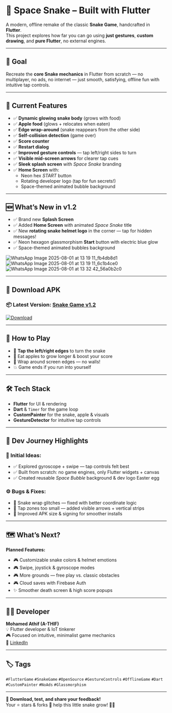 # 🐍 Space Snake – Built with Flutter

A modern, offline remake of the classic **Snake Game**, handcrafted in **Flutter**.  
This project explores how far you can go using **just gestures**, **custom drawing**, and **pure Flutter**, no external engines.

---

## 🎯 Goal

Recreate the **core Snake mechanics** in Flutter from scratch — no multiplayer, no ads, no internet — just smooth, satisfying, offline fun with intuitive tap controls.

---

## 🚀 Current Features

- ✅ **Dynamic glowing snake body** (grows with food)
- ✅ **Apple food** (glows + relocates when eaten)
- ✅ **Edge wrap-around** (snake reappears from the other side)
- ✅ **Self-collision detection** (game over)
- ✅ **Score counter**
- ✅ **Restart dialog**
- ✅ **Improved gesture controls** — tap left/right sides to turn
- ✅ **Visible mid-screen arrows** for clearer tap cues
- ✅ **Sleek splash screen** with *Space Snake* branding
- ✅ **Home Screen** with:
  - Neon hex *START* button
  - Rotating developer logo (tap for fun secrets!)
  - Space-themed animated bubble background

---

## 🆕 What’s New in v1.2

- ✅ Brand new **Splash Screen**
- ✅ Added **Home Screen** with animated *Space Snake* title
- ✅ New **rotating snake helmet logo** in the corner — tap for hidden messages!
- ✅ Neon hexagon glassmorphism **Start** button with electric blue glow
- ✅ Space-themed animated bubbles background

 ![WhatsApp Image 2025-08-01 at 13 19 11_fb4db8d1](https://github.com/user-attachments/assets/3b487db0-f8c4-4460-ac18-54b35a7dd17e)
  ![WhatsApp Image 2025-08-01 at 13 19 11_6c1b4ce0](https://github.com/user-attachments/assets/3239ffb9-1725-4e5a-9da9-bf1d85d862ca)
  ![WhatsApp Image 2025-08-01 at 13 32 42_56a0b2c0](https://github.com/user-attachments/assets/b291e6be-2b85-465b-91ae-ab3e3e2bb07a)

 
---

## 📱 Download APK

### 📦 Latest Version: [**Snake Game v1.2**](https://github.com/A-THIF/Snake_Game_Flutter/releases/latest)

[![Download](https://img.shields.io/badge/Download-APK-brightgreen)](https://github.com/A-THIF/Snake_Game_Flutter/releases/latest)

---

## 🧩 How to Play

- 📲 **Tap the left/right edges** to turn the snake
- 🍎 Eat apples to grow longer & boost your score
- 🔄 Wrap around screen edges — no walls!
- 💥 Game ends if you run into yourself

---

## 🛠️ Tech Stack

- **Flutter** for UI & rendering
- **Dart** & `Timer` for the game loop
- **CustomPainter** for the snake, apple & visuals
- **GestureDetector** for intuitive tap controls

---

## 🧠 Dev Journey Highlights

### 📌 Initial Ideas:
- ✅ Explored gyroscope + swipe — tap controls felt best
- ✅ Built from scratch: no game engines, only Flutter widgets + canvas
- ✅ Created reusable *Space Bubble* background & dev logo Easter egg

### ⚙️ Bugs & Fixes:
- 🐛 Snake wrap glitches — fixed with better coordinate logic
- 🐛 Tap zones too small — added visible arrows + vertical strips
- 🐛 Improved APK size & signing for smoother installs

---

## 🗺️ What’s Next?

**Planned Features:**
- 🎮 Customizable snake colors & helmet emotions
- 🎮 Swipe, joystick & gyroscope modes
- 🎮 More grounds — free play vs. classic obstacles
- 🎮 Cloud saves with Firebase Auth
- ✨ Smoother death screen & high score popups

---

## 🙋‍♂️ Developer

**Mohamed Athif (A-THIF)**  
💡 Flutter developer & IoT tinkerer  
🎮 Focused on intuitive, minimalist game mechanics  
🔗 [LinkedIn](https://www.linkedin.com/in/mohamedathif)

---

## 🏷️ Tags

`#FlutterGame` `#SnakeGame` `#OpenSource` `#GestureControls` `#OfflineGame` `#Dart` `#CustomPainter` `#NoAds` `#Glassmorphism`

---

📌 **Download, test, and share your feedback!**  
Your ⭐️ stars & forks 🍴 help this little snake grow! 🐍🚀
